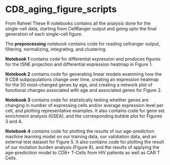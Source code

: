 # CD8_aging_figure_scripts
From Raheel
These R notebooks contains all the analysis done for the single-cell data, starting from CellRanger output and going upto the final generation of each single-cell figure. 

The **preprocessing** notebook contains code for reading cellranger output, filtering, normalizing, integrating, and clustering.

**Notebook 1** contains code for differential expression and produces figures for the tSNE projection and differential expression heatmap in Figure 1.

**Notebook 2** contains code for generating linear models examining how the 9 CD8 subpopulations change over time, creating an expression heatmap for the 50 most-changed genes by age, and creating a network plot of functional changes associated with age and associated genes for Figure 2.

**Notebook 3** contains code for statistically testing whether genes are changing in number of expressing cells and/or average expression level per cell, and plotting representative examples. It also contains code for gene set enrichment analysis (GSEA), and the corresponding bubble plot for Figures 3 and 4.

**Notebook 4** contains code for plotting the results of our age-prediction machine learning model on our training data, our validiation data, and an external test dataset for Figure 5. It also contains code for plotting the result of our mutation burden analysis (Figure 6), and the results of applying the age-predicition model to CD8+ T-Cells from HIV patients as well as CAR T Cells. 


